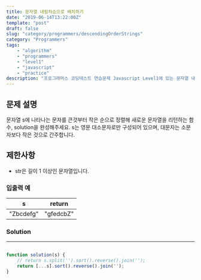 ```yaml
---
title: 문자열 내림차순으로 배치하기
date: "2019-06-14T13:22:00Z"
template: "post"
draft: false
slug: "category/programmers/descendingOrderStrings"
category: "Programmers"
tags:
    - "algorithm"
    - "programmers"
    - "level1"
    - "javascript"
    - "practice"
description: "프로그래머스 코딩테스트 연습문제 Javascript Level1에 있는 문자열 내림차순으로 배치하기 문제 풀이"
---
```

## 문제 설명

문자열 s에 나타나는 문자를 큰것부터 작은 순으로 정렬해 새로운 문자열을 리턴하는 함수, solution을 완성해주세요.
s는 영문 대소문자로만 구성되어 있으며, 대문자는 소문자보다 작은 것으로 간주합니다.

## 제한사항

- str은 길이 1 이상인 문자열입니다.

### 입출력 예

| s | return |
| --- | --- |
| "Zbcdefg" | "gfedcbZ" |

### Solution

---

```javascript

function solution(s) {
    // return s.split('').sort().reverse().join('');
    return [...s].sort().reverse().join('');
}

```
